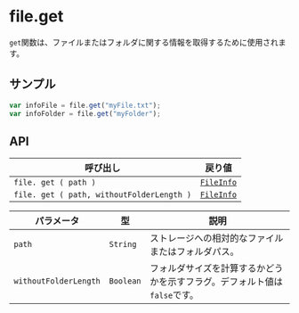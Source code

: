 # file.get

`get`関数は、ファイルまたはフォルダに関する情報を取得するために使用されます。

## サンプル

```javascript
var infoFile = file.get("myFile.txt");
var infoFolder = file.get("myFolder");
```

## API

| 呼び出し | 戻り値 |
|---|---|
| `file. get ( path )` | [`FileInfo`](file.FileInfo.md) |
| `file. get ( path, withoutFolderLength )` | [`FileInfo`](file.FileInfo.md) |

| パラメータ | 型 | 説明 |
|---|---|---|
| `path` | `String` | ストレージへの相対的なファイルまたはフォルダパス。 |
| `withoutFolderLength` | `Boolean` | フォルダサイズを計算するかどうかを示すフラグ。デフォルト値は`false`です。 |